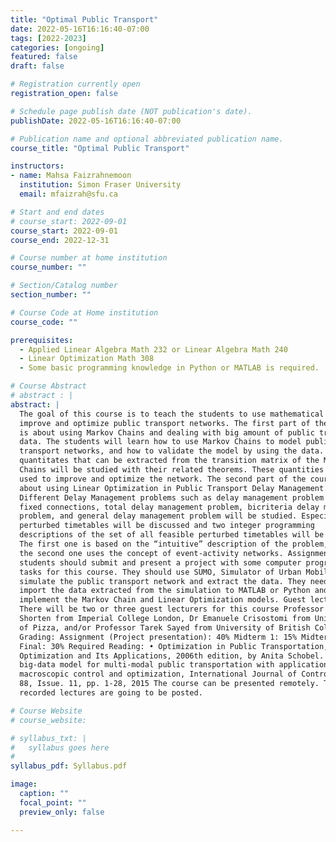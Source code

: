 ```yaml
---
title: "Optimal Public Transport"
date: 2022-05-16T16:16:40-07:00
tags: [2022-2023]
categories: [ongoing]
featured: false
draft: false

# Registration currently open
registration_open: false

# Schedule page publish date (NOT publication's date).
publishDate: 2022-05-16T16:16:40-07:00

# Publication name and optional abbreviated publication name.
course_title: "Optimal Public Transport"

instructors:
- name: Mahsa Faizrahnemoon
  institution: Simon Fraser University
  email: mfaizrah@sfu.ca

# Start and end dates
# course_start: 2022-09-01
course_start: 2022-09-01
course_end: 2022-12-31

# Course number at home institution
course_number: ""

# Section/Catalog number
section_number: ""

# Course Code at Home institution
course_code: ""

prerequisites:
  - Applied Linear Algebra Math 232 or Linear Algebra Math 240
  - Linear Optimization Math 308
  - Some basic programming knowledge in Python or MATLAB is required.

# Course Abstract
# abstract : |
abstract: |
  The goal of this course is to teach the students to use mathematical models to
  improve and optimize public transport networks. The first part of the course
  is about using Markov Chains and dealing with big amount of public transport
  data. The students will learn how to use Markov Chains to model public
  transport networks, and how to validate the model by using the data. Important
  quantitates that can be extracted from the transition matrix of the Markov
  Chains will be studied with their related theorems. These quantities will be
  used to improve and optimize the network. The second part of the course is
  about using Linear Optimization in Public Transport Delay Management.
  Different Delay Management problems such as delay management problem with
  fixed connections, total delay management problem, bicriteria delay management
  problem, and general delay management problem will be studied. Especially
  perturbed timetables will be discussed and two integer programming
  descriptions of the set of all feasible perturbed timetables will be given.
  The first one is based on the “intuitive” description of the problem, while
  the second one uses the concept of event-activity networks. Assignment: The
  students should submit and present a project with some computer programming
  tasks for this course. They should use SUMO, Simulator of Urban Mobility, to
  simulate the public transport network and extract the data. They need to
  import the data extracted from the simulation to MATLAB or Python and
  implement the Markov Chain and Linear Optimization models. Guest lecturers:
  There will be two or three guest lecturers for this course Professor Robert
  Shorten from Imperial College London, Dr Emanuele Crisostomi from University
  of Pizza, and/or Professor Tarek Sayed from University of British Columbia.
  Grading: Assignment (Project presentation): 40% Midterm 1: 15% Midterm 2: 15%
  Final: 30% Required Reading: • Optimization in Public Transportation, Springer
  Optimization and Its Applications, 2006th edition, by Anita Schobel. • A
  big-data model for multi-modal public transportation with application to
  macroscopic control and optimization, International Journal of Control, vol.
  88, Issue. 11, pp. 1-28, 2015 The course can be presented remotely. The
  recorded lectures are going to be posted.

# Course Website
# course_website: 

# syllabus_txt: |
#   syllabus goes here
#
syllabus_pdf: Syllabus.pdf

image:
  caption: ""
  focal_point: ""
  preview_only: false

---
```

